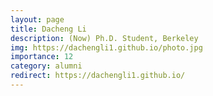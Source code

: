 ```yaml
---
layout: page
title: Dacheng Li
description: (Now) Ph.D. Student, Berkeley
img: https://dachengli1.github.io/photo.jpg
importance: 12
category: alumni
redirect: https://dachengli1.github.io/
---
```

